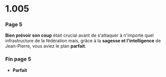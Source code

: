 # 1.005

### Page 5

**Bien prévoir son coup** était crucial avant de s'attaquer à n'importe quel infrastructure de la fédération mais, grâce à la **sagesse et l'intelligence** de Jean-Pierre, vous aviez le plan **parfait**.

### Fin page 5

* **Parfait**



